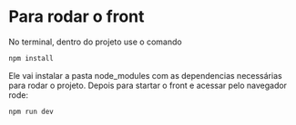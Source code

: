 # Para rodar o front

No terminal, dentro do projeto  use o comando 
```bash
npm install
```

Ele vai instalar a pasta node_modules com as dependencias necessárias para rodar o projeto.
Depois para startar o front e acessar pelo navegador rode:
```bash
npm run dev
```

